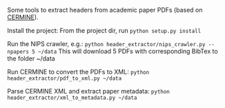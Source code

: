 Some tools to extract headers from academic paper PDFs (based on [CERMINE](https://github.com/CeON/CERMINE)).

Install the project: From the project dir, run `python setup.py install`

Run the NIPS crawler, e.g.: `python header_extractor/nips_crawler.py --npapers 5 ~/data`
This will download 5 PDFs with corresponding BibTex to the folder ~/data

Run CERMINE to convert the PDFs to XML: `python header_extractor/pdf_to_xml.py ~/data`

Parse CERMINE XML and extract paper metadata: `python header_extractor/xml_to_metadata.py ~/data`
